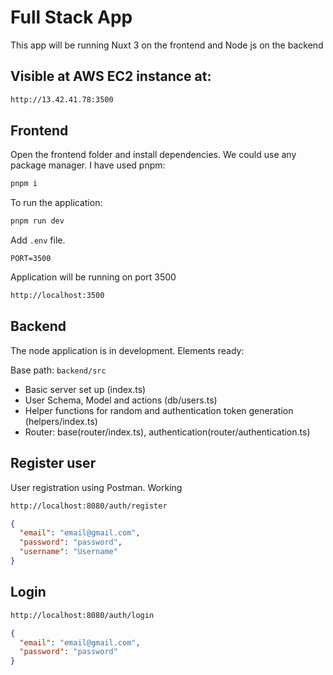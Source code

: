 # Full Stack App

This app will be running Nuxt 3 on the frontend and Node js on the backend

## Visible at AWS EC2 instance at:

```bash
http://13.42.41.78:3500
```

## Frontend

Open the frontend folder and install dependencies. We could use any package manager. I have used pnpm:

```bash
pnpm i
```

To run the application:

```bash
pnpm run dev
```

Add `.env` file.

```env
PORT=3500
```

Application will be running on port 3500

```bash
http://localhost:3500
```

## Backend

The node application is in development. Elements ready:

Base path: `backend/src`

- Basic server set up (index.ts)
- User Schema, Model and actions (db/users.ts)
- Helper functions for random and authentication token generation (helpers/index.ts)
- Router: base(router/index.ts), authentication(router/authentication.ts)

## Register user

User registration using Postman. Working

```bash
http://localhost:8080/auth/register
```

```json
{
  "email": "email@gmail.com",
  "password": "password",
  "username": "Username"
}
```

## Login

```bash
http://localhost:8080/auth/login
```

```json
{
  "email": "email@gmail.com",
  "password": "password"
}
```
